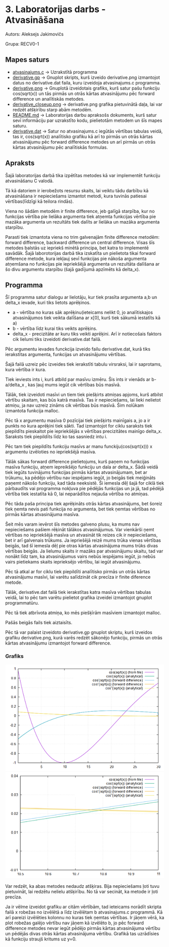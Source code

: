 # 3. Laboratorijas darbs - Atvasināšana
Autors: Aleksejs Jakimovičs

Grupa: RECV0-1
## Mapes saturs
- [atvasinajums.c](https://github.com/Aleksejs63/RTR105/blob/main/darbi/3ld_derivative/atvasinajums.c) -> Uzrakstītā programma
- [derivative.gp](https://github.com/Aleksejs63/RTR105/blob/main/darbi/3ld_derivative/derivative.gp) -> Gnuplot skripts, kurš izveido derivative.png izmantojot datus no derivative.dat faila, kuru izveidoja atvasinajums.c programma. 
- [derivative.png](https://raw.githubusercontent.com/Aleksejs63/RTR105/main/darbi/3ld_derivative/derivative.png) -> Gnuplotā izveidotais grafiks, kurš satur pašu funkciju cos(sqrt(x)) un tās pirmās un otrās kārtas atvasinājumu pēc forward difference un analītiskās metodes.
- [derivative_closeup.png](https://raw.githubusercontent.com/Aleksejs63/RTR105/main/darbi/3ld_derivative/derivative_closeup.png) -> derivative.png grafika pietuvinātā daļa, lai var redzēt atšķirību starp abām metodēm.
- [README.md](https://github.com/Aleksejs63/RTR105/blob/main/darbi/3ld_derivative/README.md) -> Laboratorijas darbu apraksošs dokuments, kurš satur sevī informāciju par uzrakstīto kodu, pielietotām metodem un šīs mapes saturu.
- [derivative.dat](https://github.com/Aleksejs63/RTR105/blob/main/darbi/3ld_derivative/derivative.dat) -> Satur no atvasinajums.c iegūtās vērtības tabulas veidā, tas ir, cos(sqrt(x)) analītisko grafiku kā arī to pirmās un otrās kārtas atvasinājumu pēc forward difference metodes un arī pirmās un otrās kārtas atvasinājumu pēc analītiskās formulas.
## Apraksts

Šajā laboratorijas darbā tika izpētītas metodes kā var implementēt funkciju atvasināšanu C valodā. 

Tā kā datoriem ir ierobežots resursu skaits, lai veiktu tādu darbību kā atvasināšana ir nepieciešams izmantot metodi, kura tuvinās patiesai vērtības(līdzīgi kā teilora rindās).

Viena no šādām metodēm ir finite difference, jeb galīgā starpība, kur no funkcijas vērtība pie lielāka argumenta tiek atņemta funkcijas vērtība pie mazāka argumenta un 
rezultāts tiek dalīts ar lielāka un mazāka argumenta starpību.

Parasti tiek izmantota viena no trim galvenajām finite difference metodēm: forward difference, backward difference un central difference. Visas šīs metodes balstās uz iepriekš minētā principa, bet katra to implementē savādāk. Šajā laborotorijas darbā tika izskatīta un pielietota tikai forward difference metode, kura iekļauj sevī funkcijas pie nākoša argumenta atņemšana no funkcijas pie iepriekšējā argumenta un rezultāta dalīšana ar šo divu argumentu starpību (šajā gadījumā apzīmēts kā delta_x).

## Programma
Šī programma satur dialogu ar lielotāju, kur tiek prasīta argumenta a,b un delta_x ievade, kuri tiks lietots aprēķinos.
- a - vērtība no kuras sāk aprēķinu(ieteicams nelikt 0, jo analītiskajos atvasinājumos tiek veikta dalīšana ar x[0], kurš tiek sākumā iestatīts kā a)
- b - vērtība līdz kurai tiks veikts aprēķins.
- delta_x - precizitāte ar kuru tiks veikti aprēķini. Arī ir notiecošais faktors cik lielumi tiks izveidoti derivative.dat failā.

Pēc argumentu ievades funckcija izveido failu derivative.dat, kurā tiks ierakstītas argumenta, funkcijas un atvasinājumu vērtības.

Šajā failā uzreiz pēc izveides tiek ierakstīti tabulu virsraksi, lai ir saprotams, kura vērtība ir kura.

Tiek ieviests ints i, kurš atbild par masīvu izmēru. Šis ints ir vienāds ar b-a/delta_x , kas ļauj mums iegūt cik vērtības būs masīvā.

Tālāk, tiek izveidoti masīvi un tiem tiek piešķirts atmiņas apjoms, kurš atbilst vērtību skaitam, kas būs katrā masīvā.
Tas ir nepieciešams, lai lieki nelietot atmiņu, ja nav uzreiz zināms cik vērtības būs masīvā. Šim nolūkam izmantota funkcija malloc.

Pēc tā x argumentu masīva 0 pozīcijai tiek piešķirts mainīgais a, jo a ir punkts no kura aprēķini tiek sākti. Tad izmantojot for ciklu saraksts tiek piepildīts pieskaitot pie iepriekšējās x vērtības precizitātes mainīgo delta_x. Saraksts tiek piepildīts līdz ko tas sasniedz intu i.

Pēc tam tiek piepildīts funkciju masīvs ar manu funckiju(cos(sqrt(x))) x argumentu izvēloties no iepriekšējā masīva.

Tālāk sākas forward difference pielietojums, kurš paņem no funkcijas masīva funkciju, atņem iepreikšējo funkciju un dala ar delta_x. Šādā veidā tiek iegūts tuvinājums funkcijas pirmās kārtas atvasinājumam, bet ar trūkumu, ka pēdējo vērtību nav iespējams iegūt, jo beigās tiek meiģināts paņemt nākošo funkciju, kad tāda neeksistē. Ši iemesla dēļ šajā for ciklā tiek pārbaudīts vai programma nokļuva pie pēdējās funkcijas un ja jā, tad pēdējā vērtība tiek iestatīta kā 0, lai neparādītos nejauša vērtība no atmiņas.

Pēc tāda paša principa tiek aprēķināts otrās kārtas atvasinājums, bet šoreiz tiek ņemta nevis pati funkcija no argumenta, bet tiek ņemtas vērtības no pirmās kārtas atvasinājuma masīva.

Šeit mēs varam ievērot šīs metodes galveno plusu, ka mums nav nepieciešams pašiem rēķināt tālākos atvasinājumus. Var vienkārši ņemt vērtības no iepriekšējā masīva un atvasināt tik reizes cik ir nepieciešams, bet ir arī galvenais trūkums. Ja iepriešējā reizē mums trūka vienas vērtības beigās, tad šī iemesla dēļ pie otras kārtas atvasinājuma mums trūks divas vērtības beigās. Ja lielumu skaits ir mazāks par atvasinājumu skaitu, tad var nonākt līdz tam, ka atvasinājumus vairs nebūs iespējams iegūt, jo nebūs vairs pietiekams skaits ieprieksējo vērtību, lai iegūt atvasinājumu.

Pēc tā atkal ar for ciklu tiek piepildīti analītisko pirmās un otrās kārtas atvasinājumu masīvi, lai varētu salīdzināt cik precīza ir finite diference metode.

Tālāk, derivative.dat failā tiek ierakstītas katra masīva vērtības tabulas veidā, lai to pēc tam varētu pielietot grafika izveidei izmantojot gnuplot programmatūru.

Pēc tā tiek atbrīvota atmiņa, ko mēs piešķīrām masīviem izmantojot malloc. 

Pašās beigās fails tiek aiztaisīts.


Pēc tā var palaist izveidoto derivative.gp gnuplot skriptu, kurš izveidos grafiku derivative.png, kurā varēs redzēt sākonējo funkciju, pirmās un otrās kārtas atvasinājumu izmantojot forward difference. 

### Grafiks
![derivative.png](https://raw.githubusercontent.com/Aleksejs63/RTR105/main/darbi/3ld_derivative/derivative.png)
![derivative_closeup.png](https://raw.githubusercontent.com/Aleksejs63/RTR105/main/darbi/3ld_derivative/derivative_closeup.png)

Var redzēt, ka abas metodes nedaudz atšķiras. Bija nepieciešams ļoti tuvu pietuvināt, lai redzētu nelielu atšķirību. No tā var secināt, ka metode ir ļoti precīza.

Ja ir vēlme izveidot grafiku ar citām vērtībām, tad ieteicams norādīt skripta failā x robežas no izvēlētā a līdz izvēlētam b atvasinajums.c programmā. Kā arī pareizi izvēlēties kolonnu no kuras tiek ņemtas vērtības. Ir jāņem vērā, ka plot robežas galējo vērtību nav jāņem kā izvēlēto b, jo pēc forward difference metodes nevar iegūt pēdējo pirmās kārtas atvasinājuma vērtību un pēdējās divas otrās kārtas atvasinājuma vērtību. Grafikā tas uzrādīsies kā funkciju straujš kritums uz y=0.
